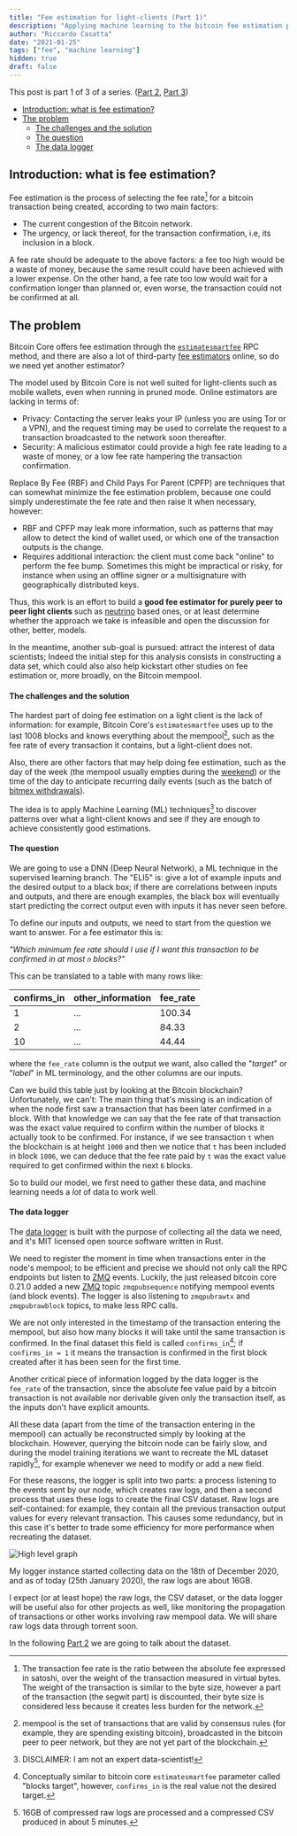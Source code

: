```yaml
---
title: "Fee estimation for light-clients (Part 1)"
description: "Applying machine learning to the bitcoin fee estimation problem"
author: "Riccardo Casatta"
date: "2021-01-25"
tags: ["fee", "machine learning"]
hidden: true
draft: false
---
```


This post is part 1 of 3 of a series. ([Part 2], [Part 3])

- [Introduction: what is fee estimation?](#introduction-what-is-fee-estimation)
- [The problem](#the-problem)
    + [The challenges and the solution](#the-challenges-and-the-solution)
    + [The question](#the-question)
    + [The data logger](#the-data-logger)

## Introduction: what is fee estimation?

Fee estimation is the process of selecting the fee rate[^fee rate] for a bitcoin transaction being created, according to two main factors:

* The current congestion of the Bitcoin network.
* The urgency, or lack thereof, for the transaction confirmation, i.e, its inclusion in a block.

A fee rate should be adequate to the above factors: a fee too high would be a waste of money, because the same result could have been achieved with a lower expense. On the other hand, a fee rate too low would wait for a confirmation longer than planned or, even worse, the transaction could not be confirmed at all.

## The problem

Bitcoin Core offers fee estimation through the [`estimatesmartfee`] RPC method, and there are also a lot of third-party [fee estimators] online, so do we need yet another estimator?

The model used by Bitcoin Core is not well suited for light-clients such as mobile wallets, even when running in pruned mode. Online estimators are lacking in terms of:

* Privacy: Contacting the server leaks your IP (unless you are using Tor or a VPN), and the request timing may be used to correlate the request to a transaction broadcasted to the network soon thereafter.
* Security: A malicious estimator could provide a high fee rate leading to a waste of money, or a low fee rate hampering the transaction confirmation.

Replace By Fee (RBF) and Child Pays For Parent (CPFP) are techniques that can somewhat minimize the fee estimation problem, because one could simply underestimate the fee rate and then raise it when necessary, however:
* RBF and CPFP may leak more information, such as patterns that may allow to detect the kind of wallet used, or which one of the transaction outputs is the change.
* Requires additional interaction: the client must come back "online" to perform the fee bump. Sometimes this might be impractical or risky, for instance when using an offline signer or a multisignature with geographically distributed keys.

Thus, this work is an effort to build a **good fee estimator for purely peer to peer light clients** such as [neutrino] based ones, or at least determine whether the approach we take is infeasible and open the discussion
for other, better, models.

In the meantime, another sub-goal is pursued: attract the interest of data scientists; Indeed the initial step for this analysis consists in constructing a data set, which could also also help kickstart other studies on fee estimation or, more broadly, on the Bitcoin mempool.

#### The challenges and the solution

The hardest part of doing fee estimation on a light client is the lack of information: for example, Bitcoin Core's `estimatesmartfee` uses up to the last 1008 blocks and knows everything about the mempool[^mempool], such as the fee rate of every transaction it contains, but a light-client does not.

Also, there are other factors that may help doing fee estimation, such as the day of the week (the mempool usually empties during the [weekend]) or the time of the day to anticipate recurring daily events
(such as the batch of [bitmex withdrawals]).

The idea is to apply Machine Learning (ML) techniques[^disclaimer] to discover patterns over what a light-client knows and see if they are enough to achieve consistently good estimations.

#### The question

We are going to use a DNN (Deep Neural Network), a ML technique in the supervised learning branch. The "ELI5" is: give a lot of example inputs and the desired output to a black box; if there are correlations between inputs and outputs,
and there are enough examples, the black box will eventually start predicting the correct output even with inputs it has never seen before.

To define our inputs and outputs, we need to start from the question we want to answer. For a fee estimator this is:

*"Which minimum fee rate should I use if I want this transaction to be confirmed in at most `n` blocks?"*

This can be translated to a table with many rows like:

confirms_in | other_information | fee_rate
-|-|-
1|...|100.34
2|...| 84.33
10|...| 44.44

where the `fee_rate` column is the output we want, also called the "*target*" or "*label*" in ML terminology, and the other columns are our inputs.

Can we build this table just by looking at the Bitcoin blockchain? Unfortunately, we can't:
The main thing that's missing is an indication of when the node first saw a transaction that has been later confirmed in a block. With that knowledge we can say that the fee rate of that transaction was the exact value required to confirm
within the number of blocks it actually took to be confirmed. For instance, if we see transaction `t` when the blockchain is at height `1000` and then we notice that `t` has been included in block `1006`, we can deduce that the
fee rate paid by `t` was the exact value required to get confirmed within the next `6` blocks.

So to build our model, we first need to gather these data, and machine learning needs a *lot* of data to work well.

#### The data logger

The [data logger] is built with the purpose of collecting all the data we need, and it's MIT licensed open source software written in Rust.

We need to register the moment in time when transactions enter in the node's mempool; to be efficient and precise we should not only call the RPC endpoints but listen to [ZMQ] events. Luckily, the just released bitcoin core 0.21.0 added a new [ZMQ] topic `zmqpubsequence` notifying mempool events (and block events). The logger is also listening to `zmqpubrawtx` and `zmqpubrawblock` topics, to make less RPC calls.

We are not only interested in the timestamp of the transaction entering the mempool, but also how many blocks it will take until the same transaction is confirmed.
In the final dataset this field is called `confirms_in`[^blocks target]; if `confirms_in = 1` it means the transaction is confirmed in the first block created after it has been seen for the first time.

Another critical piece of information logged by the data logger is the `fee_rate` of the transaction, since the absolute fee value paid by a bitcoin transaction is not available nor derivable given only the transaction itself, as the inputs don't have explicit amounts.

All these data (apart from the time of the transaction entering in the mempool) can actually be reconstructed simply by looking at the blockchain. However, querying the bitcoin node can be fairly slow, and during the model training iterations we want to recreate the ML dataset rapidly[^fast], for example whenever we need to modify or add a new field.

For these reasons, the logger is split into two parts: a process listening to the events sent by our node, which creates raw logs, and then a second process that uses these logs to create the final CSV dataset.
Raw logs are self-contained: for example, they contain all the previous transaction output values for every relevant transaction. This causes some redundancy, but in this case it's better to trade some efficiency for more performance
when recreating the dataset.

![High level graph](/images/fee-estimation-for-light-clients/high-level-graph.svg)

My logger instance started collecting data on the 18th of December 2020, and as of today (25th January 2020), the raw logs are about 16GB.

I expect (or at least hope) the raw logs, the CSV dataset, or the data logger will be useful also for other projects as well, like monitoring the propagation of transactions or other works involving raw mempool data. We will share raw logs data through torrent soon.

In the following [Part 2] we are going to talk about the dataset.

[^fee rate]: The transaction fee rate is the ratio between the absolute fee expressed in satoshi, over the weight of the transaction measured in virtual bytes. The weight of the transaction is similar to the byte size, however a part of the transaction (the segwit part) is discounted, their byte size is considered less because it creates less burden for the network.
[^mempool]: mempool is the set of transactions that are valid by consensus rules (for example, they are spending existing bitcoin), broadcasted in the bitcoin peer to peer network, but they are not yet part of the blockchain.
[^disclaimer]: DISCLAIMER: I am not an expert data-scientist!
[^blocks target]: Conceptually similar to bitcoin core `estimatesmartfee` parameter called "blocks target", however, `confirms_in` is the real value not the desired target.
[^fast]: 16GB of compressed raw logs are processed and a compressed CSV produced in about 5 minutes.

[Part 1]: /blog/2021/01/fee-estimation-for-light-clients-part-1/
[Part 2]: /blog/2021/01/fee-estimation-for-light-clients-part-2/
[Part 3]: /blog/2021/01/fee-estimation-for-light-clients-part-3/
[`estimatesmartfee`]: https://bitcoincore.org/en/doc/0.20.0/rpc/util/estimatesmartfee/
[bitmex withdrawals]: https://b10c.me/mempool-observations/2-bitmex-broadcast-13-utc/
[fee estimators]: https://b10c.me/blog/003-a-list-of-public-bitcoin-feerate-estimation-apis/
[neutrino]: https://github.com/bitcoin/bips/blob/master/bip-0157.mediawiki
[weekend]: https://www.blockchainresearchlab.org/2020/03/30/a-week-with-bitcoin-transaction-timing-and-transaction-fees/
[ZMQ]: https://github.com/bitcoin/bitcoin/blob/master/doc/zmq.md
[data logger]: https://github.com/RCasatta/bitcoin_logger
